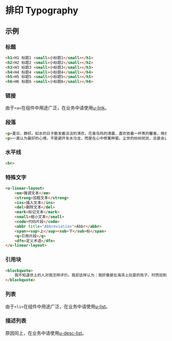 # 排印 Typography

## 示例
### 标题

``` html
<h1>H1 标题1 <small>小标题1</small></h1>
<h2>H2 标题2 <small>小标题2</small></h2>
<h3>H3 标题3 <small>小标题3</small></h3>
<h4>H4 标题4 <small>小标题4</small></h4>
<h5>H5 标题5 <small>小标题5</small></h5>
<h6>H6 标题6 <small>小标题6</small></h6>
```

### 链接

由于`<a>`在组件中用途广泛，在业务中请使用[u-link](./u-link)。

### 段落

``` html
<p>夏日，静好。如水的日子散发着淡淡的清欢，花香鸟鸣的清晨，喜欢依着一杯茶的馨香，倚在窗前，看天上白云轻轻飘过，任光阴静静在指尖流淌，让一颗被尘世烟火渲染的心渐渐沉静下来，默念一份心灵的温婉，拥有一段清寂的时光。</p>
<p>一直认为最好的心境，不是避开车水马龙，而是在心中修篱种菊。尘世的纷纷扰扰，总是会让人倦了累了，找一个清闲的午后，关上心灵窗子，隔绝人世的喧嚣，一杯茶，一本书，便是一段静谧的光阴。茶，可以品尝人生的百味；书，可以找回心灵的皈依。轻拥一米阳光入怀，和着书香，任流淌的心事，在季节中浅漾，生命就在这悠然的时光中婉约成一朵花。</p>
```

### 水平线

``` html
<hr>
```

### 特殊文字

``` html
<u-linear-layout>
    <em>强调文本</em>
    <strong>加粗文本</strong>
    <ins>插入文本</ins>
    <del>删除文本</del>
    <mark>标记文本</mark>
    <small>缩小文本</small>
    <code>代码片段</code>
    <abbr title="Abbreviation">Abbr</abbr>
    <span><sup>上</sup><sub>下</sub>标</span>
    <q>引用片段</q>
    <dfn>定义术语</dfn>
</u-linear-layout>
```

### 引用块

``` html
<blockquote>
    我不知道世上的人对我怎样评价。我却这样认为：我好像是在海滨上玩耍的孩子，时而拾到几块莹洁的石子，时而拾到几片美丽的贝壳并为之欢欣。那浩瀚的真理的海洋仍展现在面前。
</blockquote>
```

### 列表

由于`<li>`在组件中用途广泛，在业务中请使用[u-list](./u-list)。

### 描述列表

原因同上，在业务中请使用[u-desc-list](./u-desc-list)。

